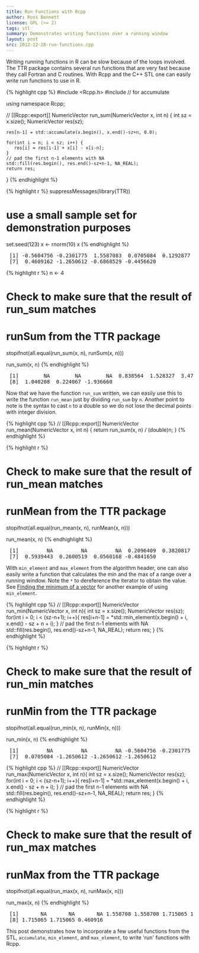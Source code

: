 ```yaml
---
title: Run Functions with Rcpp
author: Ross Bennett
license: GPL (>= 2)
tags: stl
summary: Demonstrates writing functions over a running window
layout: post
src: 2012-12-28-run-functions.cpp
---
```



Writing running functions in R can be slow because of the loops
involved. The TTR package contains several run functions
that are very fast because they call Fortran and C routines. With Rcpp and
the C++ STL one can easily write run functions to use in R.

{% highlight cpp %}
#include <Rcpp.h>
#include <numeric>      // for accumulate

using namespace Rcpp;

// [[Rcpp::export]]
NumericVector run_sum(NumericVector x, int n) {
    int sz = x.size();
    NumericVector res(sz);

    res[n-1] = std::accumulate(x.begin(), x.end()-sz+n, 0.0);

    for(int i = n; i < sz; i++) {
       res[i] = res[i-1] + x[i] - x[i-n];
    }
    // pad the first n-1 elements with NA
    std::fill(res.begin(), res.end()-sz+n-1, NA_REAL);
    return res;
}
{% endhighlight %}

{% highlight r %}
suppressMessages(library(TTR))

# use a small sample set for demonstration purposes
set.seed(123)
x <- rnorm(10)
x
{% endhighlight %}



<pre class="output">
 [1] -0.5604756 -0.2301775  1.5587083  0.0705084  0.1292877  1.7150650
 [7]  0.4609162 -1.2650612 -0.6868529 -0.4456620
</pre>



{% highlight r %}
n <- 4

# Check to make sure that the result of run_sum matches
# runSum from the TTR package
stopifnot(all.equal(run_sum(x, n), runSum(x, n)))

run_sum(x, n)
{% endhighlight %}



<pre class="output">
 [1]        NA        NA        NA  0.838564  1.528327  3.473569  2.375777
 [8]  1.040208  0.224067 -1.936660
</pre>

Now that we have the function `run_sum` written, we can easily
use this to write the function `run_mean` just by dividing
`run_sum` by `n`. Another point to note is the syntax
to cast `n` to a double so we do not lose the decimal points
with integer division.

{% highlight cpp %}
// [[Rcpp::export]]
NumericVector run_mean(NumericVector x, int n) {
    return run_sum(x, n) / (double)n;
}
{% endhighlight %}

{% highlight r %}
# Check to make sure that the result of run_mean matches
# runMean from the TTR package
stopifnot(all.equal(run_mean(x, n), runMean(x, n)))

run_mean(x, n)
{% endhighlight %}



<pre class="output">
 [1]         NA         NA         NA  0.2096409  0.3820817  0.8683924
 [7]  0.5939443  0.2600519  0.0560168 -0.4841650
</pre>

With `min_element` and `max_element` from the algorithm header, one can
also easily write a function that calculates the min and the
max of a range over a running window. Note the `*` to dereference
the iterator to obtain the value. See [Finding the minimum of a vector](https://gallery.rcpp.org/articles/vector-minimum/)
for another example of using `min_element`.

{% highlight cpp %}
// [[Rcpp::export]]
NumericVector run_min(NumericVector x, int n){
    int sz = x.size();
    NumericVector res(sz);
    for(int i = 0; i < (sz-n+1); i++){
        res[i+n-1] = *std::min_element(x.begin() + i, x.end() - sz + n + i);
    }
    // pad the first n-1 elements with NA
    std::fill(res.begin(), res.end()-sz+n-1, NA_REAL);
    return res;
}
{% endhighlight %}

{% highlight r %}
# Check to make sure that the result of run_min matches
# runMin from the TTR package
stopifnot(all.equal(run_min(x, n), runMin(x, n)))

run_min(x, n)
{% endhighlight %}



<pre class="output">
 [1]         NA         NA         NA -0.5604756 -0.2301775  0.0705084
 [7]  0.0705084 -1.2650612 -1.2650612 -1.2650612
</pre>

{% highlight cpp %}
// [[Rcpp::export]]
NumericVector run_max(NumericVector x, int n){
    int sz = x.size();
    NumericVector res(sz);
    for(int i = 0; i < (sz-n+1); i++){
        res[i+n-1] = *std::max_element(x.begin() + i, x.end() - sz + n + i);
    }
    // pad the first n-1 elements with NA
    std::fill(res.begin(), res.end()-sz+n-1, NA_REAL);
    return res;
}
{% endhighlight %}

{% highlight r %}
# Check to make sure that the result of run_max matches
# runMax from the TTR package
stopifnot(all.equal(run_max(x, n), runMax(x, n)))

run_max(x, n)
{% endhighlight %}



<pre class="output">
 [1]       NA       NA       NA 1.558708 1.558708 1.715065 1.715065
 [8] 1.715065 1.715065 0.460916
</pre>

This post demonstrates how to incorporate a few useful functions
from the STL, `accumulate`, `min_element`, and
`max_element`, to write 'run' functions with Rcpp.
